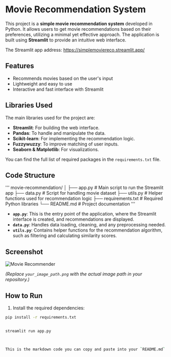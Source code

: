 # Movie Recommendation System

This project is a **simple movie recommendation system** developed in Python. It allows users to get movie recommendations based on their preferences, utilizing a minimal yet effective approach. The application is built using **Streamlit** to provide an intuitive web interface.

The Streamlit app address: 
https://simplemoviereco.streamlit.app/

## Features
- Recommends movies based on the user's input
- Lightweight and easy to use
- Interactive and fast interface with Streamlit

## Libraries Used
The main libraries used for the project are:
- **Streamlit**: For building the web interface.
- **Pandas**: To handle and manipulate the data.
- **Scikit-learn**: For implementing the recommendation logic.
- **Fuzzywuzzy**: To improve matching of user inputs.
- **Seaborn & Matplotlib**: For visualizations.

You can find the full list of required packages in the `requirements.txt` file.

## Code Structure
'''
movie-recommendation/
│
├── app.py           # Main script to run the Streamlit app
├── data.py          # Script for handling movie dataset
├── utils.py         # Helper functions used for recommendation logic
├── requirements.txt # Required Python libraries
└── README.md        # Project documentation
'''

- **`app.py`**: This is the entry point of the application, where the Streamlit interface is created, and recommendations are displayed.
- **`data.py`**: Handles data loading, cleaning, and any preprocessing needed.
- **`utils.py`**: Contains helper functions for the recommendation algorithm, such as filtering and calculating similarity scores.

## Screenshot
![Movie Recommender](your_image_path.png)

*(Replace `your_image_path.png` with the actual image path in your repository.)*

## How to Run

1. Install the required dependencies:

```bash
pip install -r requirements.txt


streamlit run app.py



This is the markdown code you can copy and paste into your `README.md` file for your GitHub project. Make sure to update the `your_image_path.png` with the correct file path for your app's screenshot.
